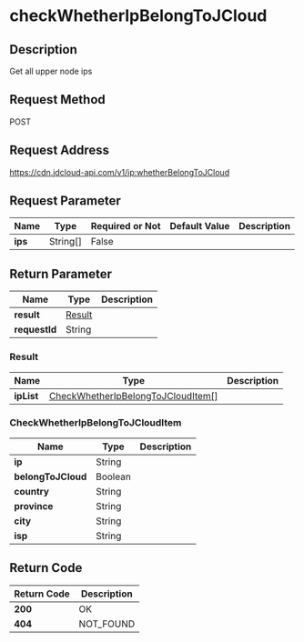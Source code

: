 # checkWhetherIpBelongToJCloud


## Description
Get all upper node ips

## Request Method
POST

## Request Address
https://cdn.jdcloud-api.com/v1/ip:whetherBelongToJCloud


## Request Parameter
|Name|Type|Required or Not|Default Value|Description|
|---|---|---|---|---|
|**ips**|String[]|False| | |


## Return Parameter
|Name|Type|Description|
|---|---|---|
|**result**|[Result](#result)| |
|**requestId**|String| |

### <div id="Result">Result</div>
|Name|Type|Description|
|---|---|---|
|**ipList**|[CheckWhetherIpBelongToJCloudItem[]](#checkwhetheripbelongtojclouditem)| |
### <div id="CheckWhetherIpBelongToJCloudItem">CheckWhetherIpBelongToJCloudItem</div>
|Name|Type|Description|
|---|---|---|
|**ip**|String| |
|**belongToJCloud**|Boolean| |
|**country**|String| |
|**province**|String| |
|**city**|String| |
|**isp**|String| |

## Return Code
|Return Code|Description|
|---|---|
|**200**|OK|
|**404**|NOT_FOUND|
